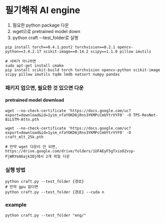 # 필기해줘 AI engine
1. 필요한 python package 다운
2. wget으로 pretrained model down
3. python craft --test_folder로 실행


```
pip install torch==0.4.1.post2 torchvision==0.2.1 opencv-python==3.4.2.17 scikit-image==0.14.2 scipy==1.1.0 pillow imutils
```

```
# 서버가 아니라면
sudo apt-get install cmake
pip install scikit-build torch torchvision opencv-python scikit-image scipy pillow imutils tqdm lmdb natsort numpy pandas
```
### 패키지 업으면, 필요한 것 있으면 다운


#### pretrained model download
```
wget --no-check-certificate 'https://docs.google.com/uc?export=download&id=1yim_nfaYOKD6jRns3YKMPcCmUYtrVYF0' -O TPS-ResNet-BiLSTM-Attn.pth
```
```
wget --no-check-certificate 'https://docs.google.com/uc?export=download&id=1yim_nfaYOKD6jRns3YKMPcCmUYtrVYF0' -O craft_mlt_25k.pth
```
```
# 만약 wget 다운이 안 되면, https://drive.google.com/drive/folders/1UFAEyF5gTxioO2vsp-PjWRYeA6ajkIDj에서 2개 파일 다운
```


### 실행 방법
```
python craft.py --test_folder {경로}
# 만약 gpu 없다면
python craft.py --test_folder {경로} --cuda n
```
### example
```
python craft.py --test_folder "eng/"
```
